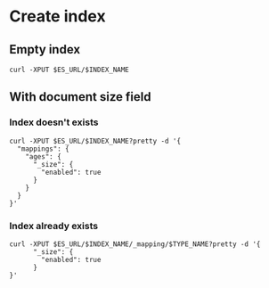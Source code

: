 #  Create index

## Empty index
`curl -XPUT $ES_URL/$INDEX_NAME`

## With document size field
### Index doesn't exists
```
curl -XPUT $ES_URL/$INDEX_NAME?pretty -d '{
  "mappings": {  
    "ages": {
      "_size": {
        "enabled": true
      }
    }
  }
}'
```
### Index already exists
```
curl -XPUT $ES_URL/$INDEX_NAME/_mapping/$TYPE_NAME?pretty -d '{
      "_size": {
        "enabled": true
      }
}'
```
